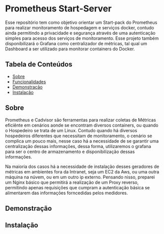 # Prometheus Start-Server

Esse repositório tem como objetivo orientar um Start-pack do Prometheus para realizar monitoramento de hospedagem e serviços docker, contudo ainda permitindo a privacidade e segurança através de uma autenticação simples para acesso dos serviços de monitoramento. Esse projeto também disponibilizará o Grafana como centralizador de métricas, tal qual um Dashboard a ser utilizado para monitorar containers do Docker.

## Tabela de Conteúdos

- [Sobre](#Sobre)
- [Funcionalidades](#funcionalidades)
- [Demonstração](#demonstração)
- [Instalação](#instalação)

## Sobre

Prometheus e Cadvisor são ferramentas para realizar coletas de Métricas eficiênte em cenários aonde se encontram diversos containers, ou quando o Hospedeiro se trata de um Linux. Contudo quando há diversos hospedeiros diferentes que necessitam de monitoramento, o cenário se complica um pouco mais, nesse caso há a necessidade de se garantir uma centralização dessas informações, dessa forma, utilizaremos o grafana para ser o centro de armazenamento e disponibilização dessas informações.

Na maioria dos casos há a necessidade de instalação desses geradores de métricas em ambientes fora da Intranet, seja um EC2 da Aws, ou uma outra máquina na núvem, ou em um outro ip externo. Pensando nisso, preparei um Nginx básico que permitirá a realização de um Proxy reverso, permitindo apenas requisições que cumpram a autenticação básica se alimentarem das informações forncedidas pelos medidores.

## Demonstração

## Instalação
